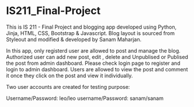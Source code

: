 # IS211_Final-Project

This is IS 211 - Final Project and blogging app developed using Python, Jinja, HTML, CSS, Bootstrap & Javascript. Blog layout is sourced from Styleout and modified & developed by Sanam Maharjan.

In this app, only registerd user are allowed to post and manage the blog. Authorized user can add new post, edit , delete and Unpublised or Publised the post from admin dashboard. Please check login page to register and login to admin dashboard. Users are allowed to view the post and comment it once they click on the post and view it individually.

Two user accounts are created for testing purpose:

Username/Password: leo/leo
username/Password: sanam/sanam
